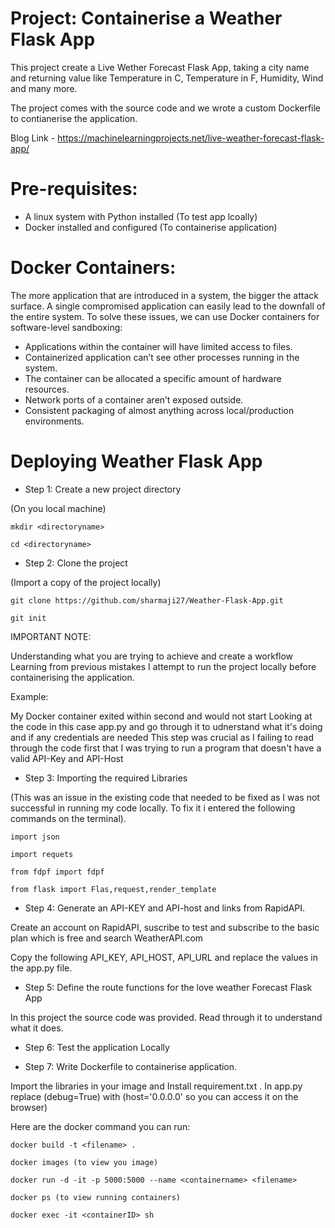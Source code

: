 
# Project:  Containerise a Weather Flask App 

This project create a Live Wether Forecast Flask App, taking a city name and returning value like Temperature in C, Temperature in F, Humidity, Wind and many more. 

The project comes with the source code and we wrote a custom Dockerfile to contianerise the application.
            

Blog Link - https://machinelearningprojects.net/live-weather-forecast-flask-app/

# Pre-requisites:

- A linux system with Python installed (To test app lcoally)
- Docker installed and configured (To containerise application)

# Docker Containers:
The more application that are introduced in a system, the bigger the attack surface. A single compromised application can easily lead to the downfall of the entire system. To solve these issues, we can use Docker containers for software-level sandboxing:
- Applications within the container will have limited access to files.
- Containerized application can’t see other processes running in the system.
- The container can be allocated a specific amount of hardware resources.
- Network ports of a container aren’t exposed outside.
- Consistent packaging of almost anything across local/production environments.

# Deploying Weather Flask App 

- Step 1: Create a new project directory

(On you local machine)

    mkdir <directoryname>
    
    cd <directoryname>

- Step 2: Clone the project

(Import a copy of the project locally)

    git clone https://github.com/sharmaji27/Weather-Flask-App.git
    
    git init


IMPORTANT NOTE: 

Understanding what you are trying to achieve and create a workflow
Learning from previous mistakes I attempt to run the project locally before containerising the application. 

Example:

My Docker container exited within second and would not start Looking at the code in this case app.py and go through it to udnerstand what   it's doing and if any credentials are needed
This step was crucial as I failing to read through the code first that I was trying to run a program that doesn't have a valid  API-Key and API-Host

- Step 3: Importing the required Libraries 

(This was an issue in the existing code that needed to be fixed as I was not successful in running my code locally. To fix it i entered the following commands on the terminal).

    import json

    import requets

    from fdpf import fdpf

    from flask import Flas,request,render_template

- Step 4: Generate an API-KEY and API-host and links from RapidAPI.

Create an account on RapidAPI, suscribe to test and subscribe to the basic plan which is free and search WeatherAPI.com

Copy the following  API_KEY, API_HOST, API_URL and replace the values  in the app.py file.

- Step 5: Define the route functions for the love weather Forecast Flask App

In this project the source code was provided. Read through it to understand what it does.

- Step 6: Test the application Locally 


- Step 7: Write Dockerfile to containerise application.

Import the libraries in your image and Install requirement.txt . In app.py replace (debug=True) with (host='0.0.0.0' so you can access it on the browser)

Here are the docker command you can run:

    docker build -t <filename> .

    docker images (to view you image)

    docker run -d -it -p 5000:5000 --name <containername> <filename>

    docker ps (to view running containers)

    docker exec -it <containerID> sh

